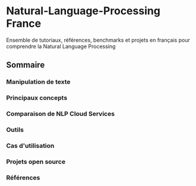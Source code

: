 # Natural-Language-Processing France
Ensemble de tutoriaux, références, benchmarks et projets en français pour comprendre la Natural Language Processing 

## Sommaire

### Manipulation de texte

### Principaux concepts

### Comparaison de NLP Cloud Services

### Outils

### Cas d'utilisation

### Projets open source

### Références

